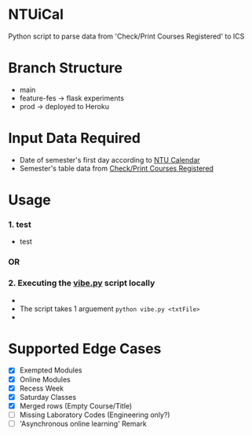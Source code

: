 # NTUiCal
Python script to parse data from 'Check/Print Courses Registered' to ICS 

# Branch Structure
- main
- feature-fes -> flask experiments
- prod -> deployed to Heroku

# Input Data Required
 - Date of semester's first day according to [NTU Calendar](https://www.ntu.edu.sg/admissions/matriculation/academic-calendars)
 - Semester's table data from [Check/Print Courses Registered](https://sso.wis.ntu.edu.sg/webexe88/owa/sso_redirect.asp?t=1&app=https://wish.wis.ntu.edu.sg/pls/webexe/aus_stars_check.check_subject_web2)

# Usage

### 1. test
- test
### __OR__
### 2. Executing the [vibe.py](https://github.com/Reown/NTUiCal/blob/prod/fes/vibe.py) script locally
- 
- The script takes 1 arguement
```python vibe.py <txtFile>```
- 
    

# Supported Edge Cases
- [x] Exempted Modules
- [x] Online Modules
- [x] Recess Week
- [x] Saturday Classes
- [x] Merged rows (Empty Course/Title)
- [ ] Missing Laboratory Codes (Engineering only?)
- [ ] 'Asynchronous online learning' Remark
